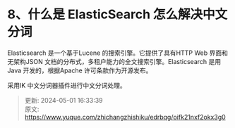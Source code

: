 # 8、什么是 ElasticSearch 怎么解决中文分词

Elasticsearch 是一个基于Lucene 的搜索引擎。它提供了具有HTTP Web 界面和无架构JSON 文档的分布式，多租户能力的全文搜索引擎。Elasticsearch 是用Java 开发的，根据Apache 许可条款作为开源发布。

采用IK 中文分词器插件进行中文分词处理。



> 更新: 2024-05-01 16:33:39  
> 原文: <https://www.yuque.com/zhichangzhishiku/edrbqg/oifk21nxf2okx3g0>